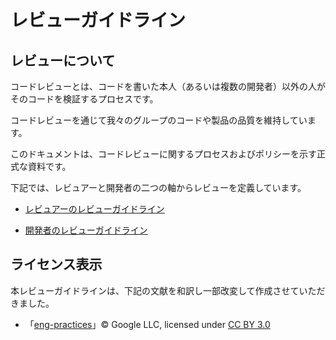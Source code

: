 # レビューガイドライン
## レビューについて
コードレビューとは、コードを書いた本人（あるいは複数の開発者）以外の人がそのコードを検証するプロセスです。

コードレビューを通じて我々のグループのコードや製品の品質を維持しています。

このドキュメントは、コードレビューに関するプロセスおよびポリシーを示す正式な資料です。

下記では、レビュアーと開発者の二つの軸からレビューを定義しています。

* [レビュアーのレビューガイドライン](./reviewer/)

* [開発者のレビューガイドライン](./developer/)

## ライセンス表示
本レビューガイドラインは、下記の文献を和訳し一部改変して作成させていただきました。

* 「[eng-practices](https://google.github.io/eng-practices/)」© Google LLC, licensed under [CC BY 3.0](https://github.com/google/eng-practices/blob/master/LICENSE)